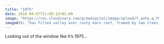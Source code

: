 ```yaml
---
title: "1975"
date: 2018-09-07T21:09:13+01:00
image: "https://res.cloudinary.com/growdigital/image/upload/f_auto,q_70,w_736/v1544349652/valley-43627521695.jpg"
imageAlt: "Sun filled valley over rusty barn roof, framed by two trees, with 1970s postcard filter effect"
---
```


Looking out of the window like it’s 1975…
